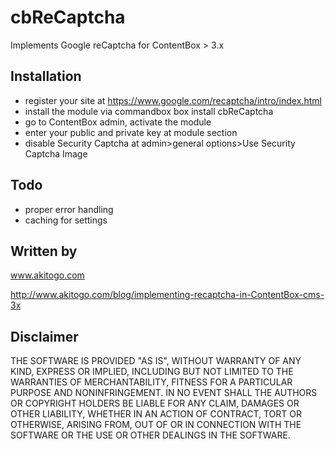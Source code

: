 # cbReCaptcha

Implements Google reCaptcha for ContentBox > 3.x

## Installation

- register your site at https://www.google.com/recaptcha/intro/index.html
- install the module via commandbox box install cbReCaptcha
- go to ContentBox admin, activate the module
- enter your public and private key at module section
- disable Security Captcha at admin>general options>Use Security Captcha Image

## Todo

- proper error handling
- caching for settings

## Written by

www.akitogo.com

http://www.akitogo.com/blog/implementing-recaptcha-in-ContentBox-cms-3x

## Disclaimer

THE SOFTWARE IS PROVIDED "AS IS", WITHOUT WARRANTY OF ANY KIND, EXPRESS OR IMPLIED, INCLUDING BUT NOT LIMITED TO THE WARRANTIES OF MERCHANTABILITY, FITNESS FOR A PARTICULAR PURPOSE AND NONINFRINGEMENT. IN NO EVENT SHALL THE AUTHORS OR COPYRIGHT HOLDERS BE LIABLE FOR ANY CLAIM, DAMAGES OR OTHER LIABILITY, WHETHER IN AN ACTION OF CONTRACT, TORT OR OTHERWISE, ARISING FROM, OUT OF OR IN CONNECTION WITH THE SOFTWARE OR THE USE OR OTHER DEALINGS IN THE SOFTWARE.
